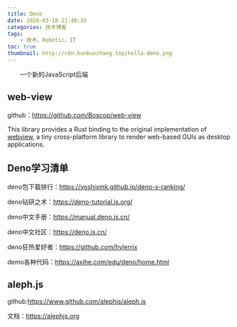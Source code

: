 ```yaml
---
title: Deno
date: 2020-03-18 21:40:33
categories: 技术博客
tags:
    - 技术，Robotic，IT
toc: true
thumbnail: http://cdn.kunkunzhang.top/hello-deno.png
---
```


　　一个新的JavaScript后端

<!--more-->



## web-view

github：https://github.com/Boscop/web-view

This library provides a Rust binding to the original implementation of [webview](https://github.com/zserge/webview), a tiny cross-platform library to render web-based GUIs as desktop applications.

## Deno学习清单

deno包下载排行：https://yoshixmk.github.io/deno-x-ranking/

deno钻研之术：https://deno-tutorial.js.org/

deno中文手册：https://manual.deno.js.cn/

deno中文社区：https://deno.js.cn/

deno狂热爱好者：https://github.com/hylerrix

demo各种代码：https://axihe.com/edu/deno/home.html



## aleph.js



github:https://www.github.com/alephjs/aleph.js

文档：https://alephjs.org